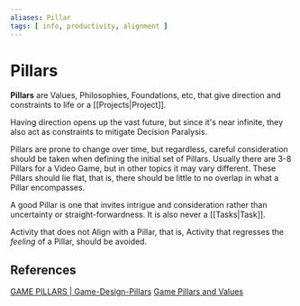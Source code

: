 ```yaml
---
aliases: Pillar
tags: [ info, productivity, alignment ]
---
```

# Pillars
**Pillars** are Values, Philosophies, Foundations, etc, that give direction and constraints to life or a [[Projects|Project]]. 

Having direction opens up the vast future, but since it's near infinite, they also act as constraints to mitigate Decision Paralysis.

Pillars are prone to change over time, but regardless, careful consideration should be taken when defining the initial set of Pillars. Usually there are 3-8 Pillars for a Video Game, but in other topics it may vary different. These Pillars should lie flat, that is, there should be little to no overlap in what a Pillar encompasses.

A good Pillar is one that invites intrigue and consideration rather than uncertainty or straight-forwardness. It is also never a [[Tasks|Task]].

Activity that does not Align with a Pillar, that is, Activity that regresses the *feeling* of a Pillar, should be avoided.

## References
[GAME PILLARS | Game-Design-Pillars](https://orioldedios.github.io/Game-Design-Pillars/)
[Game Pillars and Values](https://www.charliecleveland.com/game-pillars/)